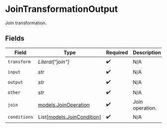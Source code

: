 # JoinTransformationOutput

Join transformation.


## Fields

| Field                                                    | Type                                                     | Required                                                 | Description                                              |
| -------------------------------------------------------- | -------------------------------------------------------- | -------------------------------------------------------- | -------------------------------------------------------- |
| `transform`                                              | *Literal["join"]*                                        | :heavy_check_mark:                                       | N/A                                                      |
| `input`                                                  | *str*                                                    | :heavy_check_mark:                                       | N/A                                                      |
| `output`                                                 | *str*                                                    | :heavy_check_mark:                                       | N/A                                                      |
| `other`                                                  | *str*                                                    | :heavy_check_mark:                                       | N/A                                                      |
| `join`                                                   | [models.JoinOperation](../models/joinoperation.md)       | :heavy_check_mark:                                       | Join operation.                                          |
| `conditions`                                             | List[[models.JoinCondition](../models/joincondition.md)] | :heavy_check_mark:                                       | N/A                                                      |